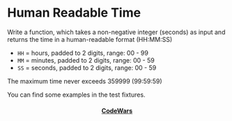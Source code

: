 # Human Readable Time
Write a function, which takes a non-negative integer (seconds) as input and returns the time in a human-readable format (HH:MM:SS)

* `HH` = hours, padded to 2 digits, range: 00 - 99
* `MM` = minutes, padded to 2 digits, range: 00 - 59
* `SS` = seconds, padded to 2 digits, range: 00 - 59

The maximum time never exceeds 359999 (99:59:59)

You can find some examples in the test fixtures.

<div align="center">
    <h4><a href="https://www.codewars.com/kata/52685f7382004e774f0001f7">CodeWars</a></h4>
</div>